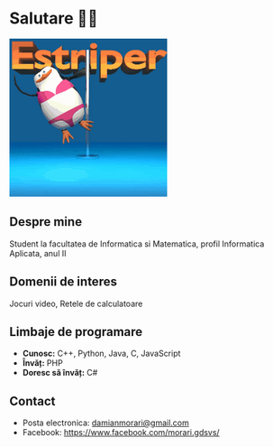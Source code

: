 # Salutare 👋👋

![Avatar](images/avatar.png)

## Despre mine

Student la facultatea de Informatica si Matematica, profil Informatica Aplicata, anul II

## Domenii de interes

Jocuri video, Retele de calculatoare

## Limbaje de programare  

- **Cunosc:** C++, Python, Java, C, JavaScript  
- **Învăț:** PHP  
- **Doresc să învăț:** C#

## Contact

- Posta electronica: <damianmorari@gmail.com>
- Facebook: <https://www.facebook.com/morari.gdsvs/>
